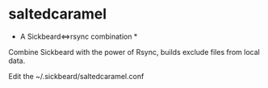 # saltedcaramel

* A Sickbeard<=>rsync combination *

Combine Sickbeard with the power of Rsync, builds exclude files from local data.

Edit the ~/.sickbeard/saltedcaramel.conf



